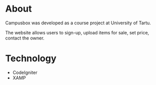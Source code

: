 # About
Campusbox was developed as a course project at University of Tartu.

The website allows users to sign-up, upload items for sale, set price, contact the owner.

# Technology
* CodeIgniter
* XAMP
